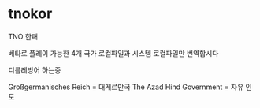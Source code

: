 # tnokor
TNO 한패

베타로 플레이 가능한 4개 국가 로컬파일과 시스템 로컬파일만 번역합시다

디를레방어 하는중 

Großgermanisches Reich = 대게르만국 
The Azad Hind Government = 자유 인도 
